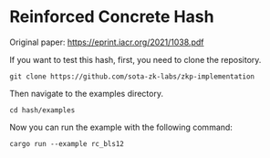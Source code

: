 Reinforced Concrete Hash
================
Original paper: https://eprint.iacr.org/2021/1038.pdf

If you want to test this hash, first, you need to clone the repository.

``
git clone https://github.com/sota-zk-labs/zkp-implementation
``

Then navigate to the examples directory.

``
cd hash/examples
``

Now you can run the example with the following command:

``
cargo run --example rc_bls12
``
